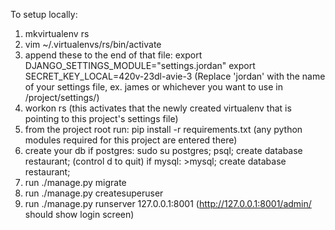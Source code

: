 To setup locally:

1. mkvirtualenv rs
2. vim ~/.virtualenvs/rs/bin/activate
3. append these to the end of that file:
export DJANGO_SETTINGS_MODULE="settings.jordan"
export SECRET_KEY_LOCAL=420v-23dl-avie-3
(Replace 'jordan' with the name of your settings file, ex. james or whichever you want to use in /project/settings/)
4. workon rs (this activates that the newly created virtualenv that is pointing to this project's settings file)
5. from the project root run: pip install -r requirements.txt (any python modules required for this project are entered there)
6. create your db
   if postgres: sudo su postgres; psql; create database restaurant; (control d to quit)
   if mysql: >mysql; create database restaurant;
7. run ./manage.py migrate
8. run ./manage.py createsuperuser
9. run ./manage.py runserver 127.0.0.1:8001 (http://127.0.0.1:8001/admin/ should show login screen)